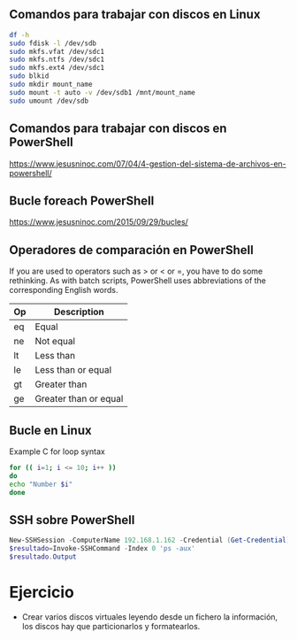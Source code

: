## Comandos para trabajar con discos en Linux
```Bash
df -h
sudo fdisk -l /dev/sdb
sudo mkfs.vfat /dev/sdc1
sudo mkfs.ntfs /dev/sdc1
sudo mkfs.ext4 /dev/sdc1
sudo blkid
sudo mkdir mount_name
sudo mount -t auto -v /dev/sdb1 /mnt/mount_name
sudo umount /dev/sdb
```

## Comandos para trabajar con discos en PowerShell
https://www.jesusninoc.com/07/04/4-gestion-del-sistema-de-archivos-en-powershell/

## Bucle foreach PowerShell
https://www.jesusninoc.com/2015/09/29/bucles/

## Operadores de comparación en PowerShell
If you are used to operators such as > or < or =, you have to do some rethinking. As with batch scripts, PowerShell uses abbreviations of the corresponding English words.

|Op|Description
|---|---
|eq|Equal
|ne|Not equal
|lt|Less than
|le|Less than or equal
|gt|Greater than
|ge|Greater than or equal

## Bucle en Linux
Example C for loop syntax
```Bash
for (( i=1; i <= 10; i++ ))
do
echo "Number $i"
done
```

## SSH sobre PowerShell
```PowerShell
New-SSHSession -ComputerName 192.168.1.162 -Credential (Get-Credential)
$resultado=Invoke-SSHCommand -Index 0 'ps -aux'
$resultado.Output
```

# Ejercicio
- Crear varios discos virtuales leyendo desde un fichero la información, los discos hay que particionarlos y formatearlos.
